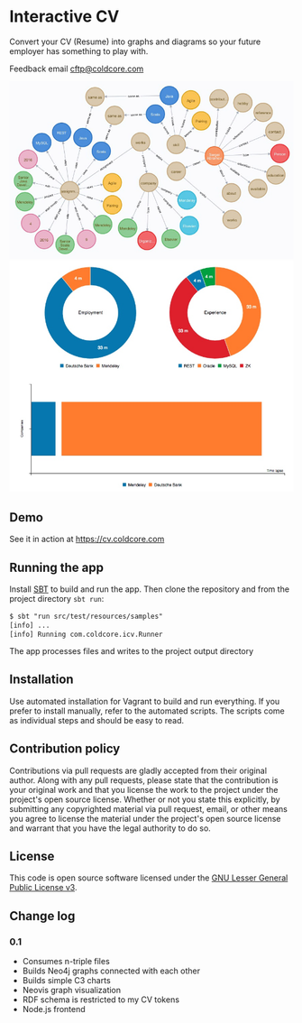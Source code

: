 # Interactive CV #

Convert your CV (Resume) into graphs and diagrams so your future employer has something to play with.

Feedback email cftp@coldcore.com


![Graph sample](files/sample-graph.jpg)
![Chart sample](files/sample-chart.jpg)

## Demo ##

See it in action at https://cv.coldcore.com

## Running the app ##

Install [SBT](http://www.scala-sbt.org) to build and run the app. Then clone the repository and from the project directory `sbt run`:

```
$ sbt "run src/test/resources/samples"
[info] ...
[info] Running com.coldcore.icv.Runner
```

The app processes files and writes to the project output directory

## Installation ##

Use automated installation for Vagrant to build and run everything. If you prefer to install manually, refer
to the automated scripts. The scripts come as individual steps and should be easy to read.

## Contribution policy ##

Contributions via pull requests are gladly accepted from their original author. Along with any pull requests, please state that the
contribution is your original work and that you license the work to the project under the project's open source license. Whether or not
you state this explicitly, by submitting any copyrighted material via pull request, email, or other means you agree to license the
material under the project's open source license and warrant that you have the legal authority to do so.

## License ##

This code is open source software licensed under the [GNU Lesser General Public License v3](http://www.gnu.org/licenses/lgpl-3.0.en.html).

## Change log ##
### 0.1 ###
* Consumes n-triple files
* Builds Neo4j graphs connected with each other
* Builds simple C3 charts
* Neovis graph visualization
* RDF schema is restricted to my CV tokens
* Node.js frontend
